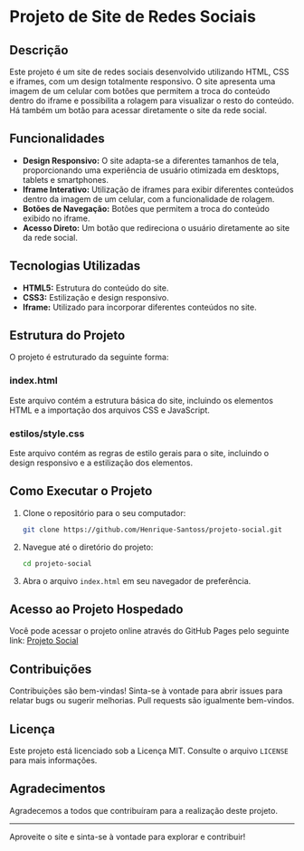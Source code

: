 # Projeto de Site de Redes Sociais

## Descrição
Este projeto é um site de redes sociais desenvolvido utilizando HTML, CSS e iframes, com um design totalmente responsivo. O site apresenta uma imagem de um celular com botões que permitem a troca do conteúdo dentro do iframe e possibilita a rolagem para visualizar o resto do conteúdo. Há também um botão para acessar diretamente o site da rede social.

## Funcionalidades
- **Design Responsivo:** O site adapta-se a diferentes tamanhos de tela, proporcionando uma experiência de usuário otimizada em desktops, tablets e smartphones.
- **Iframe Interativo:** Utilização de iframes para exibir diferentes conteúdos dentro da imagem de um celular, com a funcionalidade de rolagem.
- **Botões de Navegação:** Botões que permitem a troca do conteúdo exibido no iframe.
- **Acesso Direto:** Um botão que redireciona o usuário diretamente ao site da rede social.

## Tecnologias Utilizadas
- **HTML5:** Estrutura do conteúdo do site.
- **CSS3:** Estilização e design responsivo.
- **Iframe:** Utilizado para incorporar diferentes conteúdos no site.

## Estrutura do Projeto
O projeto é estruturado da seguinte forma:

### index.html
Este arquivo contém a estrutura básica do site, incluindo os elementos HTML e a importação dos arquivos CSS e JavaScript.

### estilos/style.css
Este arquivo contém as regras de estilo gerais para o site, incluindo o design responsivo e a estilização dos elementos.

## Como Executar o Projeto
1. Clone o repositório para o seu computador:
    ```bash
    git clone https://github.com/Henrique-Santoss/projeto-social.git
    ```
2. Navegue até o diretório do projeto:
    ```bash
    cd projeto-social
    ```
3. Abra o arquivo `index.html` em seu navegador de preferência.

## Acesso ao Projeto Hospedado
Você pode acessar o projeto online através do GitHub Pages pelo seguinte link:
[Projeto Social](https://github.com/Henrique-Santoss/projeto-social)

## Contribuições
Contribuições são bem-vindas! Sinta-se à vontade para abrir issues para relatar bugs ou sugerir melhorias. Pull requests são igualmente bem-vindos.

## Licença
Este projeto está licenciado sob a Licença MIT. Consulte o arquivo `LICENSE` para mais informações.

## Agradecimentos
Agradecemos a todos que contribuíram para a realização deste projeto.

---

Aproveite o site e sinta-se à vontade para explorar e contribuir!
